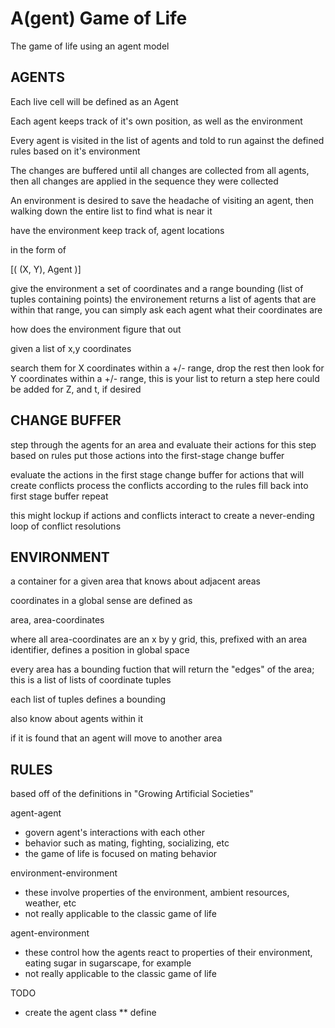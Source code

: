 # A(gent) Game of Life

The game of life using an agent model


## AGENTS
Each live cell will be defined as an Agent

Each agent keeps track of it's own position, as well as the environment

Every agent is visited in the list of agents and told to run against the defined rules based on it's environment

The changes are buffered until all changes are collected from all agents, then all changes are applied in the sequence they were collected

An environment is desired to save the headache of visiting an agent, then walking down the entire list to find what is near it

have the environment keep track of, agent locations

in the form of

[( (X, Y), Agent )]

give the environment a set of coordinates and a range bounding (list of tuples containing points)
the environement returns a list of agents that are within that range, you can simply ask each agent what their coordinates are

how does the environment figure that out

given a list of x,y coordinates

search them for X coordinates within a +/- range, drop the rest
then look for Y coordinates within a +/- range, this is your list to return
a step here could be added for Z, and t, if desired


## CHANGE BUFFER

step through the agents for an area and evaluate their actions for this step based on rules
put those actions into the first-stage change buffer

evaluate the actions in the first stage change buffer for actions that will create conflicts
process the conflicts according to the rules
fill back into first stage buffer
repeat

this might lockup if actions and conflicts interact to create a never-ending loop of conflict resolutions


## ENVIRONMENT

a container for a given area that knows about adjacent areas

coordinates in a global sense are defined as

area, area-coordinates

where all area-coordinates are an x by y grid, this, prefixed with an area identifier, defines a position in global space

every area has a bounding fuction that will return the "edges" of the area; this is a list of lists of coordinate tuples

each list of tuples defines a bounding 

also know about agents within it

if it is found that an agent will move to another area


## RULES

based off of the definitions in "Growing Artificial Societies"

agent-agent
* govern agent's interactions with each other
* behavior such as mating, fighting, socializing, etc
* the game of life is focused on mating behavior

environment-environment
* these involve properties of the environment, ambient resources, weather, etc
* not really applicable to the classic game of life

agent-environment
* these control how the agents react to properties of their environment, eating sugar in sugarscape, for example
* not really applicable to the classic game of life

TODO

* create the agent class
** define 